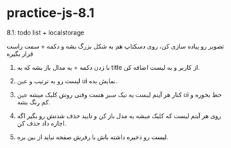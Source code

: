 # practice-js-8.1
8.1: todo list + localstorage 

تصویر رو پیاده سازی کن، روی دسکتاپ هم به شکل بزرگ بشه
و دکمه + سمت راست قرار بگیره

1. با زدن دکمه + یه مدال باز بشه که یه title از کاربر و به لیست اضافه کن. 

2. لیست رو به ترتیب و عین ui نمایش بده. 

3. کنار هر آیتم لیست یه تیک سبز هست
وقتی روش کلیک میشه عین ui حط بخوره و کم رنگ بشه. 

4. روی هر آیتم لیست که کلیک میشه
یه مدل باز کن و تایید حذف شدنش رو بگیر
اگه اجازه داد حذف کن.

5. لیست رو ذخیره داشته باش
با رفرش صفحه نباید از بین بره.
